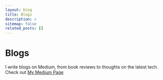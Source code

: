 ```yaml
---
layout: blog
title: Blogs
description: >
sitemap: false
related_posts: []
---
```

# Blogs

I write blogs on Medium, from book reviews to thoughts on the latest tech. Check out <a href="https://jackyangzzh.medium.com/" target="_blank">My Medium Page</a>
